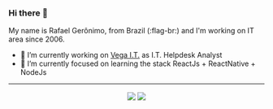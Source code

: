 ### Hi there :octopus:

My name is Rafael Gerônimo, from Brazil (:flag-br:<!--🇧🇷-->) and I'm working on IT area since 2006.

- :construction_worker: I’m currently working on [Vega I.T.](https://vegait.com/) as I.T. Helpdesk Analyst
- :book: I’m currently focused on learning the stack ReactJs + ReactNative + NodeJs


<hr>
<p align="center">
    <img align="center" src="https://github-readme-stats.vercel.app/api?username=rafaelgeronimo&count_private=true&show_icons=true&layout=compact" />
    <img align="center" src="https://github-readme-stats.vercel.app/api/top-langs/?username=rafaelgeronimo&show_icons=true&layout=compact" />
</p>